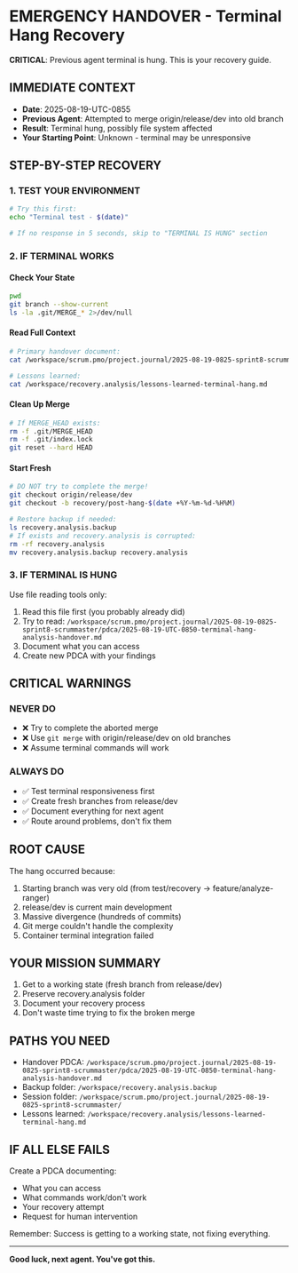 # EMERGENCY HANDOVER - Terminal Hang Recovery

**CRITICAL**: Previous agent terminal is hung. This is your recovery guide.

## IMMEDIATE CONTEXT
- **Date**: 2025-08-19-UTC-0855
- **Previous Agent**: Attempted to merge origin/release/dev into old branch
- **Result**: Terminal hung, possibly file system affected
- **Your Starting Point**: Unknown - terminal may be unresponsive

## STEP-BY-STEP RECOVERY

### 1. TEST YOUR ENVIRONMENT
```bash
# Try this first:
echo "Terminal test - $(date)"

# If no response in 5 seconds, skip to "TERMINAL IS HUNG" section
```

### 2. IF TERMINAL WORKS

#### Check Your State
```bash
pwd
git branch --show-current
ls -la .git/MERGE_* 2>/dev/null
```

#### Read Full Context
```bash
# Primary handover document:
cat /workspace/scrum.pmo/project.journal/2025-08-19-0825-sprint8-scrummaster/pdca/2025-08-19-UTC-0850-terminal-hang-analysis-handover.md

# Lessons learned:
cat /workspace/recovery.analysis/lessons-learned-terminal-hang.md
```

#### Clean Up Merge
```bash
# If MERGE_HEAD exists:
rm -f .git/MERGE_HEAD
rm -f .git/index.lock
git reset --hard HEAD
```

#### Start Fresh
```bash
# DO NOT try to complete the merge!
git checkout origin/release/dev
git checkout -b recovery/post-hang-$(date +%Y-%m-%d-%H%M)

# Restore backup if needed:
ls recovery.analysis.backup
# If exists and recovery.analysis is corrupted:
rm -rf recovery.analysis
mv recovery.analysis.backup recovery.analysis
```

### 3. IF TERMINAL IS HUNG

Use file reading tools only:
1. Read this file first (you probably already did)
2. Try to read: `/workspace/scrum.pmo/project.journal/2025-08-19-0825-sprint8-scrummaster/pdca/2025-08-19-UTC-0850-terminal-hang-analysis-handover.md`
3. Document what you can access
4. Create new PDCA with your findings

## CRITICAL WARNINGS

### NEVER DO
- ❌ Try to complete the aborted merge
- ❌ Use `git merge` with origin/release/dev on old branches
- ❌ Assume terminal commands will work

### ALWAYS DO
- ✅ Test terminal responsiveness first
- ✅ Create fresh branches from release/dev
- ✅ Document everything for next agent
- ✅ Route around problems, don't fix them

## ROOT CAUSE
The hang occurred because:
1. Starting branch was very old (from test/recovery → feature/analyze-ranger)
2. release/dev is current main development
3. Massive divergence (hundreds of commits)
4. Git merge couldn't handle the complexity
5. Container terminal integration failed

## YOUR MISSION SUMMARY
1. Get to a working state (fresh branch from release/dev)
2. Preserve recovery.analysis folder
3. Document your recovery process
4. Don't waste time trying to fix the broken merge

## PATHS YOU NEED
- Handover PDCA: `/workspace/scrum.pmo/project.journal/2025-08-19-0825-sprint8-scrummaster/pdca/2025-08-19-UTC-0850-terminal-hang-analysis-handover.md`
- Backup folder: `/workspace/recovery.analysis.backup`
- Session folder: `/workspace/scrum.pmo/project.journal/2025-08-19-0825-sprint8-scrummaster/`
- Lessons learned: `/workspace/recovery.analysis/lessons-learned-terminal-hang.md`

## IF ALL ELSE FAILS
Create a PDCA documenting:
- What you can access
- What commands work/don't work  
- Your recovery attempt
- Request for human intervention

Remember: Success is getting to a working state, not fixing everything.

---
**Good luck, next agent. You've got this.**